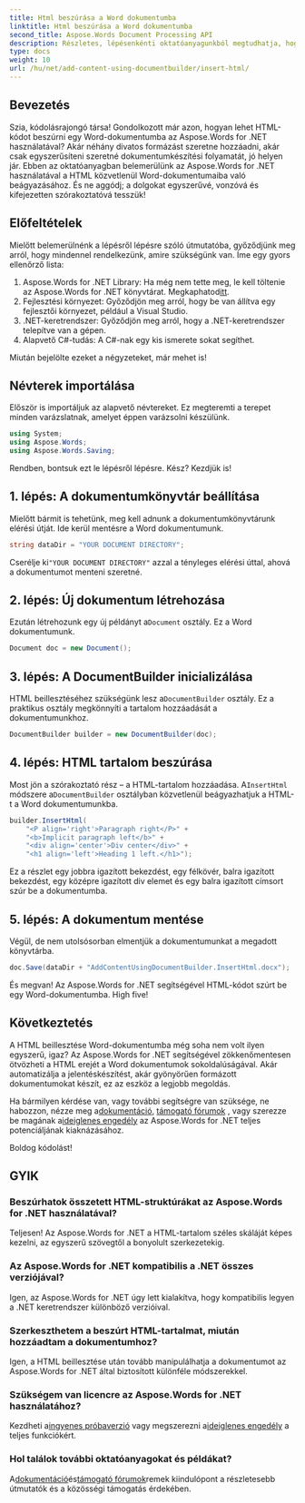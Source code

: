 ```yaml
---
title: Html beszúrása a Word dokumentumba
linktitle: Html beszúrása a Word dokumentumba
second_title: Aspose.Words Document Processing API
description: Részletes, lépésenkénti oktatóanyagunkból megtudhatja, hogyan illesszen be zökkenőmentesen HTML-t Word-dokumentumokba az Aspose.Words for .NET segítségével. Tökéletes fejlesztőknek.
type: docs
weight: 10
url: /hu/net/add-content-using-documentbuilder/insert-html/
---
```

## Bevezetés

Szia, kódolásrajongó társa! Gondolkozott már azon, hogyan lehet HTML-kódot beszúrni egy Word-dokumentumba az Aspose.Words for .NET használatával? Akár néhány divatos formázást szeretne hozzáadni, akár csak egyszerűsíteni szeretné dokumentumkészítési folyamatát, jó helyen jár. Ebben az oktatóanyagban belemerülünk az Aspose.Words for .NET használatával a HTML közvetlenül Word-dokumentumaiba való beágyazásához. És ne aggódj; a dolgokat egyszerűvé, vonzóvá és kifejezetten szórakoztatóvá tesszük!

## Előfeltételek

Mielőtt belemerülnénk a lépésről lépésre szóló útmutatóba, győződjünk meg arról, hogy mindennel rendelkezünk, amire szükségünk van. Íme egy gyors ellenőrző lista:

1. Aspose.Words for .NET Library: Ha még nem tette meg, le kell töltenie az Aspose.Words for .NET könyvtárat. Megkaphatod[itt](https://releases.aspose.com/words/net/).
2. Fejlesztési környezet: Győződjön meg arról, hogy be van állítva egy fejlesztői környezet, például a Visual Studio.
3. .NET-keretrendszer: Győződjön meg arról, hogy a .NET-keretrendszer telepítve van a gépen.
4. Alapvető C#-tudás: A C#-nak egy kis ismerete sokat segíthet.

Miután bejelölte ezeket a négyzeteket, már mehet is!

## Névterek importálása

Először is importáljuk az alapvető névtereket. Ez megteremti a terepet minden varázslatnak, amelyet éppen varázsolni készülünk.

```csharp
using System;
using Aspose.Words;
using Aspose.Words.Saving;
```

Rendben, bontsuk ezt le lépésről lépésre. Kész? Kezdjük is!

## 1. lépés: A dokumentumkönyvtár beállítása

Mielőtt bármit is tehetünk, meg kell adnunk a dokumentumkönyvtárunk elérési útját. Ide kerül mentésre a Word dokumentumunk.

```csharp
string dataDir = "YOUR DOCUMENT DIRECTORY";
```

 Cserélje ki`"YOUR DOCUMENT DIRECTORY"` azzal a tényleges elérési úttal, ahová a dokumentumot menteni szeretné.

## 2. lépés: Új dokumentum létrehozása

 Ezután létrehozunk egy új példányt a`Document` osztály. Ez a Word dokumentumunk.

```csharp
Document doc = new Document();
```

## 3. lépés: A DocumentBuilder inicializálása

 HTML beillesztéséhez szükségünk lesz a`DocumentBuilder` osztály. Ez a praktikus osztály megkönnyíti a tartalom hozzáadását a dokumentumunkhoz.

```csharp
DocumentBuilder builder = new DocumentBuilder(doc);
```

## 4. lépés: HTML tartalom beszúrása

 Most jön a szórakoztató rész – a HTML-tartalom hozzáadása. A`InsertHtml` módszere a`DocumentBuilder` osztályban közvetlenül beágyazhatjuk a HTML-t a Word dokumentumunkba.

```csharp
builder.InsertHtml(
    "<P align='right'>Paragraph right</P>" +
    "<b>Implicit paragraph left</b>" +
    "<div align='center'>Div center</div>" +
    "<h1 align='left'>Heading 1 left.</h1>");
```

Ez a részlet egy jobbra igazított bekezdést, egy félkövér, balra igazított bekezdést, egy középre igazított div elemet és egy balra igazított címsort szúr be a dokumentumba.

## 5. lépés: A dokumentum mentése

Végül, de nem utolsósorban elmentjük a dokumentumunkat a megadott könyvtárba.

```csharp
doc.Save(dataDir + "AddContentUsingDocumentBuilder.InsertHtml.docx");
```

És megvan! Az Aspose.Words for .NET segítségével HTML-kódot szúrt be egy Word-dokumentumba. High five!

## Következtetés

A HTML beillesztése Word-dokumentumba még soha nem volt ilyen egyszerű, igaz? Az Aspose.Words for .NET segítségével zökkenőmentesen ötvözheti a HTML erejét a Word dokumentumok sokoldalúságával. Akár automatizálja a jelentéskészítést, akár gyönyörűen formázott dokumentumokat készít, ez az eszköz a legjobb megoldás.

Ha bármilyen kérdése van, vagy további segítségre van szüksége, ne habozzon, nézze meg a[dokumentáció](https://reference.aspose.com/words/net/), [támogató fórumok](https://forum.aspose.com/c/words/8) , vagy szerezze be magának a[ideiglenes engedély](https://purchase.aspose.com/temporary-license/) az Aspose.Words for .NET teljes potenciáljának kiaknázásához.

Boldog kódolást!

## GYIK

### Beszúrhatok összetett HTML-struktúrákat az Aspose.Words for .NET használatával?  
Teljesen! Az Aspose.Words for .NET a HTML-tartalom széles skáláját képes kezelni, az egyszerű szövegtől a bonyolult szerkezetekig.

### Az Aspose.Words for .NET kompatibilis a .NET összes verziójával?  
Igen, az Aspose.Words for .NET úgy lett kialakítva, hogy kompatibilis legyen a .NET keretrendszer különböző verzióival.

### Szerkeszthetem a beszúrt HTML-tartalmat, miután hozzáadtam a dokumentumhoz?  
Igen, a HTML beillesztése után tovább manipulálhatja a dokumentumot az Aspose.Words for .NET által biztosított különféle módszerekkel.

### Szükségem van licencre az Aspose.Words for .NET használatához?  
 Kezdheti a[ingyenes próbaverzió](https://releases.aspose.com/) vagy megszerezni a[ideiglenes engedély](https://purchase.aspose.com/temporary-license/) a teljes funkciókért.

### Hol találok további oktatóanyagokat és példákat?  
 A[dokumentáció](https://reference.aspose.com/words/net/)és[támogató fórumok](https://forum.aspose.com/c/words/8)remek kiindulópont a részletesebb útmutatók és a közösségi támogatás érdekében.